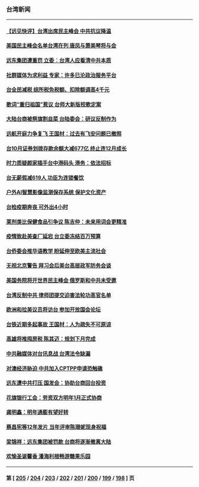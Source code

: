### 台湾新闻
---
#### [【远见快评】台湾出席民主峰会 中共抗议降温](../../pages/ncid1349361/n13396565.md) 
#### [美国民主峰会名单台湾在列 唐凤与萧美琴将与会](../../pages/ncid1349361/n13395706.md) 
#### [远东集团遭重罚 立委︰台湾人应看清中共本质](../../pages/ncid1349361/n13395714.md) 
#### [社群媒体为求利益 专家：许多已沦政治服务平台](../../pages/ncid1349361/n13395637.md) 
#### [台全民减税 综所税免税额、扣除额调高4千元](../../pages/ncid1349361/n13395793.md) 
#### [歌词“重归祖国”惹议 台师大新版校歌定案](../../pages/ncid1349361/n13395798.md) 
#### [大陆台商被祭旗割韭菜 台陆委会：研议反制作为](../../pages/ncid1349361/n13395843.md) 
#### [远航开庭力争复飞 王国材：过去有飞安问题已撤照](../../pages/ncid1349361/n13395803.md) 
#### [台10月证券划拨存款余额大减677亿 终止连12月成长](../../pages/ncid1349361/n13395711.md) 
#### [时力质疑颜家插手台中港码头 港务：依法招标](../../pages/ncid1349361/n13395703.md) 
#### [台无薪假减619人 功臣为连锁餐饮](../../pages/ncid1349361/n13395590.md) 
#### [户外AI智慧影像监测保存系统  保护文化资产](../../pages/ncid1349361/n13395625.md) 
#### [台检疫期奔丧 可外出4小时](../../pages/ncid1349361/n13395592.md) 
#### [莱剂类比保健食品引争议 陈吉仲：未来用词会更精准](../../pages/ncid1349361/n13395464.md) 
#### [疫情致赴美查厂延宕 台立委冻结百万预算](../../pages/ncid1349361/n13395557.md) 
#### [台侨委会推华语教学 盼延伸至欧美主流社会](../../pages/ncid1349361/n13395559.md) 
#### [无视北京警告 拜习会后美台高层政军防务会谈](../../pages/ncid1349361/n13396234.md) 
#### [美国务院将开世界民主峰会 俄罗斯和中共未受邀](../../pages/ncid1349361/n13396106.md) 
#### [台湾反制中共 律师团提交迫害法轮功高官名单](../../pages/ncid1349361/n13395414.md) 
#### [欧洲和拉美议员将访台 参加开放国会论坛](../../pages/ncid1349361/n13395842.md) 
#### [台铁近期多起事故 王国材：人为疏失不可原谅](../../pages/ncid1349361/n13395805.md) 
#### [高雄将推囤房税 陈其迈：规划下月完成](../../pages/ncid1349361/n13395788.md) 
#### [中共融媒体对台讯息战 台湾法令缺漏](../../pages/ncid1349361/n13395722.md) 
#### [对澳经济胁迫 中共加入CPTPP申请恐触礁](../../pages/ncid1349361/n13395531.md) 
#### [远东遭中共打压 国发会：协助台商回台投资](../../pages/ncid1349361/n13395728.md) 
#### [花旗银行工会：劳资双方明年1月正式协商](../../pages/ncid1349361/n13395736.md) 
#### [龚明鑫：明年通膨有望好转](../../pages/ncid1349361/n13395716.md) 
#### [蔡昌宪等12年发片 当年评审陈珊妮现身祝福](../../pages/ncid1349361/n13395311.md) 
#### [梁锦祥：远东集团被罚款 台商将逐渐撤离大陆](../../pages/ncid1349361/n13395310.md) 
#### [欢愉圣诞馨香 潘海利根畅游糖果乐园](../../pages/ncid1349361/n13395420.md) 

---
#### 第 [ [205](./205.md) / [204](./204.md) / [203](./203.md) / [202](./202.md) / [201](./201.md) / [200](./200.md) / [199](./199.md) / [198](./198.md) ] 页
